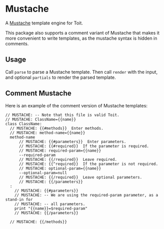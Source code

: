 # Mustache

A [Mustache](https://mustache.github.io/) template engine for Toit.

This package also supports a comment variant of Mustache that makes it
  more convenient to write templates, as the mustache syntax is hidden in
  comments.

## Usage

Call `parse` to parse a Mustache template. Then call `render` with the
  input, and optional `partials` to render the parsed template.

## Comment Mustache

Here is an example of the comment version of Mustache templates:

```toit
// MUSTACHE: -- Note that this file is valid Toit.
// MUSTACHE: ClassName={{name}}
class ClassName:
  // MUSTACHE: {{#methods}}  Enter methods.
  // MUSTACHE: method-name={{name}}
  method-name
      // MUSTACHE: {{#parameters}}  Enter parameters.
      // MUSTACHE: {{#required}}  If the parameter is required.
      // MUSTACHE: required-param={{name}}
      --required-param
      // MUSTACHE: {{/required}}  Leave required.
      // MUSTACHE: {{^required}}  If the parameter is not required.
      // MUSTACHE: optional-param={{name}}
      --optional-param=null
      // MUSTACHE: {{/required}}  Leave optional parameters.
      // MUSTACHE: {{/parameters}}
  :
    // MUSTACHE: {{#parameters}}
    // MUSTACHE: -- We are using the required-param parameter, as a stand-in for
    // MUSTACHE: -- all parameters.
    print "{{name}}=$required-param"
    // MUSTACHE: {{/parameters}}

  // MUSTACHE: {{/methods}}
```
